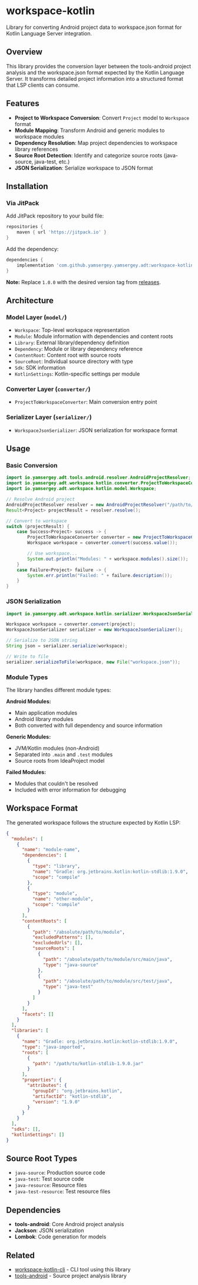 # workspace-kotlin

Library for converting Android project data to workspace.json format for Kotlin Language Server integration.

## Overview

This library provides the conversion layer between the tools-android project analysis and the workspace.json format expected by the Kotlin Language Server. It transforms detailed project information into a structured format that LSP clients can consume.

## Features

- **Project to Workspace Conversion**: Convert `Project` model to `Workspace` format
- **Module Mapping**: Transform Android and generic modules to workspace modules
- **Dependency Resolution**: Map project dependencies to workspace library references
- **Source Root Detection**: Identify and categorize source roots (java-source, java-test, etc.)
- **JSON Serialization**: Serialize workspace to JSON format

## Installation

### Via JitPack

Add JitPack repository to your build file:

```gradle
repositories {
    maven { url 'https://jitpack.io' }
}
```

Add the dependency:

```gradle
dependencies {
    implementation 'com.github.yamsergey.yamsergey.adt:workspace-kotlin:1.0.0'
}
```

**Note:** Replace `1.0.0` with the desired version tag from [releases](https://github.com/yamsergey/yamsergey.adt/releases).

## Architecture

### Model Layer (`model/`)

- `Workspace`: Top-level workspace representation
- `Module`: Module information with dependencies and content roots
- `Library`: External library/dependency definition
- `Dependency`: Module or library dependency reference
- `ContentRoot`: Content root with source roots
- `SourceRoot`: Individual source directory with type
- `Sdk`: SDK information
- `KotlinSettings`: Kotlin-specific settings per module

### Converter Layer (`converter/`)

- `ProjectToWorkspaceConverter`: Main conversion entry point

### Serializer Layer (`serializer/`)

- `WorkspaceJsonSerializer`: JSON serialization for workspace format

## Usage

### Basic Conversion

```java
import io.yamsergey.adt.tools.android.resolver.AndroidProjectResolver;
import io.yamsergey.adt.workspace.kotlin.converter.ProjectToWorkspaceConverter;
import io.yamsergey.adt.workspace.kotlin.model.Workspace;

// Resolve Android project
AndroidProjectResolver resolver = new AndroidProjectResolver("/path/to/project");
Result<Project> projectResult = resolver.resolve();

// Convert to workspace
switch (projectResult) {
    case Success<Project> success -> {
        ProjectToWorkspaceConverter converter = new ProjectToWorkspaceConverter();
        Workspace workspace = converter.convert(success.value());

        // Use workspace...
        System.out.println("Modules: " + workspace.modules().size());
    }
    case Failure<Project> failure -> {
        System.err.println("Failed: " + failure.description());
    }
}
```

### JSON Serialization

```java
import io.yamsergey.adt.workspace.kotlin.serializer.WorkspaceJsonSerializer;

Workspace workspace = converter.convert(project);
WorkspaceJsonSerializer serializer = new WorkspaceJsonSerializer();

// Serialize to JSON string
String json = serializer.serialize(workspace);

// Write to file
serializer.serializeToFile(workspace, new File("workspace.json"));
```

### Module Types

The library handles different module types:

**Android Modules:**
- Main application modules
- Android library modules
- Both converted with full dependency and source information

**Generic Modules:**
- JVM/Kotlin modules (non-Android)
- Separated into `.main` and `.test` modules
- Source roots from IdeaProject model

**Failed Modules:**
- Modules that couldn't be resolved
- Included with error information for debugging

## Workspace Format

The generated workspace follows the structure expected by Kotlin LSP:

```json
{
  "modules": [
    {
      "name": "module-name",
      "dependencies": [
        {
          "type": "library",
          "name": "Gradle: org.jetbrains.kotlin:kotlin-stdlib:1.9.0",
          "scope": "compile"
        },
        {
          "type": "module",
          "name": "other-module",
          "scope": "compile"
        }
      ],
      "contentRoots": [
        {
          "path": "/absolute/path/to/module",
          "excludedPatterns": [],
          "excludedUrls": [],
          "sourceRoots": [
            {
              "path": "/absolute/path/to/module/src/main/java",
              "type": "java-source"
            },
            {
              "path": "/absolute/path/to/module/src/test/java",
              "type": "java-test"
            }
          ]
        }
      ],
      "facets": []
    }
  ],
  "libraries": [
    {
      "name": "Gradle: org.jetbrains.kotlin:kotlin-stdlib:1.9.0",
      "type": "java-imported",
      "roots": [
        {
          "path": "/path/to/kotlin-stdlib-1.9.0.jar"
        }
      ],
      "properties": {
        "attributes": {
          "groupId": "org.jetbrains.kotlin",
          "artifactId": "kotlin-stdlib",
          "version": "1.9.0"
        }
      }
    }
  ],
  "sdks": [],
  "kotlinSettings": []
}
```

## Source Root Types

- `java-source`: Production source code
- `java-test`: Test source code
- `java-resource`: Resource files
- `java-test-resource`: Test resource files

## Dependencies

- **tools-android**: Core Android project analysis
- **Jackson**: JSON serialization
- **Lombok**: Code generation for models

## Related

- [workspace-kotlin-cli](../workspace-kotlin-cli/README.md) - CLI tool using this library
- [tools-android](../tools-android/README.md) - Source project analysis library
